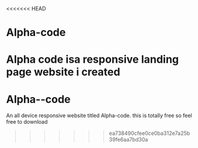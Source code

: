 <<<<<<< HEAD
# Alpha-code

Alpha code isa responsive landing page website i created
=======
# Alpha--code
An all device responsive website titled Alpha-code. this is totally free so feel free to download
>>>>>>> ea738490cfee0ce0ba312e7a25b39fe6aa7bd30a
